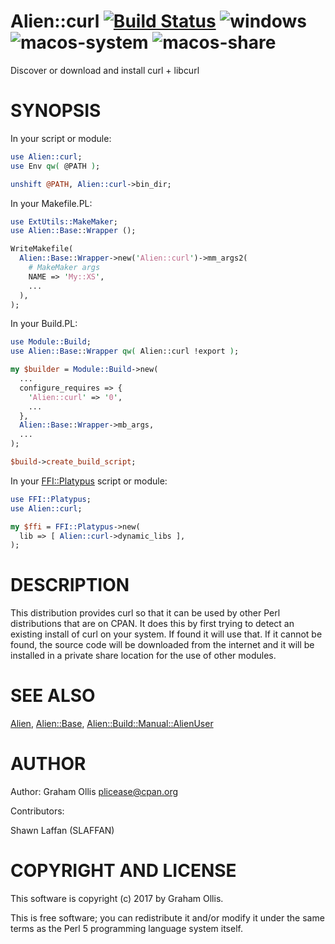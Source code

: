 # Alien::curl [![Build Status](https://travis-ci.org/PerlAlien/Alien-curl.svg)](http://travis-ci.org/PerlAlien/Alien-curl) ![windows](https://github.com/PerlAlien/Alien-curl/workflows/windows/badge.svg) ![macos-system](https://github.com/PerlAlien/Alien-curl/workflows/macos-system/badge.svg) ![macos-share](https://github.com/PerlAlien/Alien-curl/workflows/macos-share/badge.svg)

Discover or download and install curl + libcurl

# SYNOPSIS

In your script or module:

```perl
use Alien::curl;
use Env qw( @PATH );

unshift @PATH, Alien::curl->bin_dir;
```

In your Makefile.PL:

```perl
use ExtUtils::MakeMaker;
use Alien::Base::Wrapper ();

WriteMakefile(
  Alien::Base::Wrapper->new('Alien::curl')->mm_args2(
    # MakeMaker args
    NAME => 'My::XS',
    ...
  ),
);
```

In your Build.PL:

```perl
use Module::Build;
use Alien::Base::Wrapper qw( Alien::curl !export );

my $builder = Module::Build->new(
  ...
  configure_requires => {
    'Alien::curl' => '0',
    ...
  },
  Alien::Base::Wrapper->mb_args,
  ...
);

$build->create_build_script;
```

In your [FFI::Platypus](https://metacpan.org/pod/FFI::Platypus) script or module:

```perl
use FFI::Platypus;
use Alien::curl;

my $ffi = FFI::Platypus->new(
  lib => [ Alien::curl->dynamic_libs ],
);
```

# DESCRIPTION

This distribution provides curl so that it can be used by other
Perl distributions that are on CPAN.  It does this by first trying to
detect an existing install of curl on your system.  If found it
will use that.  If it cannot be found, the source code will be downloaded
from the internet and it will be installed in a private share location
for the use of other modules.

# SEE ALSO

[Alien](https://metacpan.org/pod/Alien), [Alien::Base](https://metacpan.org/pod/Alien::Base), [Alien::Build::Manual::AlienUser](https://metacpan.org/pod/Alien::Build::Manual::AlienUser)

# AUTHOR

Author: Graham Ollis <plicease@cpan.org>

Contributors:

Shawn Laffan (SLAFFAN)

# COPYRIGHT AND LICENSE

This software is copyright (c) 2017 by Graham Ollis.

This is free software; you can redistribute it and/or modify it under
the same terms as the Perl 5 programming language system itself.
